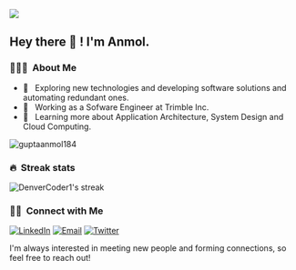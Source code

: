![](https://hit.yhype.me/github/profile?user_id=18148655)

<h2> Hey there 👋 ! I'm Anmol.</h2>

<h3> 👨🏻‍💻 &nbsp;About Me </h3>

- 🤔 &nbsp; Exploring new technologies and developing software solutions and automating redundant ones.
- 💼 &nbsp; Working as a Sofware Engineer at Trimble Inc.
- 🌱 &nbsp; Learning more about Application Architecture, System Design and Cloud Computing.

<p align="left">
  <img src="https://github-readme-stats.vercel.app/api?username=guptaanmol184&show_icons=true&theme=vue" alt="guptaanmol184" /> 
</p>

<h3> 🔥 &nbsp;Streak stats </h3>

<!-- GitHub Readme Streak Stats - https://github.com/DenverCoder1/github-readme-streak-stats -->
<p align="left">
    <img title="🔥 Get streak stats for your profile at git.io/streak-stats" alt="DenverCoder1's streak" src="https://github-readme-streak-stats.herokuapp.com/?user=guptaanmol184&theme=vue&hide_border=false"/>
</p>

<h3> 🤝🏻 &nbsp;Connect with Me </h3>

<p align="left">
<a href="https://www.linkedin.com/in/guptaanmol184/"><img alt="LinkedIn" src="https://img.shields.io/badge/%20-Anmol%20Gupta-blue?style=flat&logo=linkedin&labelColor=5c5c5c&color=1182c3"></a>
<a href="mailto:guptaanmol184@gmail.com"><img alt="Email" src="https://img.shields.io/badge/%20-guptaanmol184@gmail.com-blue?style=flat&logo=gmail&labelColor=5c5c5c&color=1182c3"></a>
<a href="https://twitter.com/guptaanmol184"><img alt="Twitter" src="https://img.shields.io/badge/%20-guptaanmol184-blue?style=flat&logo=twitter&labelColor=5c5c5c&color=1182c3"></a>
</p>

I'm always interested in meeting new people and forming connections, so feel free to reach out!

<!--
**guptaanmol184/guptaanmol184** is a ✨ _special_ ✨ repository because its `README.md` (this file) appears on your GitHub profile.

Here are some ideas to get you started:

- 🔭 I’m currently working on ...
- 🌱 I’m currently learning ...
- 👯 I’m looking to collaborate on ...
- 🤔 I’m looking for help with ...
- 💬 Ask me about ...
- 📫 How to reach me: ...
- 😄 Pronouns: ...
- ⚡ Fun fact: ...
-->
